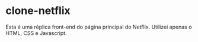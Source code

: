 # clone-netflix
Esta é uma réplica front-end do página principal do Netflix. Utilizei apenas o  HTML, CSS e Javascript.
